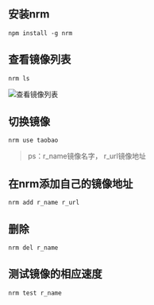 ## 安装nrm

```shell
npm install -g nrm
```

## 查看镜像列表

```shell
nrm ls
```

![查看镜像列表](https://zxaq.oss-cn-shenzhen.aliyuncs.com/loongfile/youdao/WX20200907-102103%402x.png)

## 切换镜像

```shell
nrm use taobao
```

> ps：r_name镜像名字， r_url镜像地址

## 在nrm添加自己的镜像地址

```shell
nrm add r_name r_url
```

## 删除

```shell
nrm del r_name
```

## 测试镜像的相应速度

```shell
nrm test r_name
```
